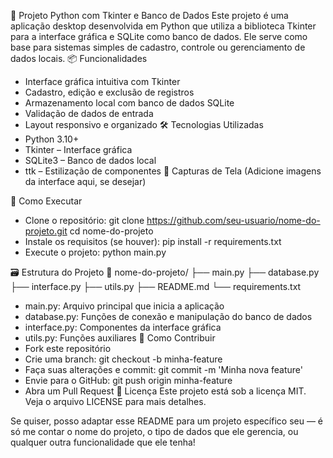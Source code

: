 🐍 Projeto Python com Tkinter e Banco de Dados
Este projeto é uma aplicação desktop desenvolvida em Python que utiliza a biblioteca Tkinter para a interface gráfica e SQLite como banco de dados. Ele serve como base para sistemas simples de cadastro, controle ou gerenciamento de dados locais.
📦 Funcionalidades
- Interface gráfica intuitiva com Tkinter
- Cadastro, edição e exclusão de registros
- Armazenamento local com banco de dados SQLite
- Validação de dados de entrada
- Layout responsivo e organizado
🛠 Tecnologias Utilizadas
- Python 3.10+
- Tkinter – Interface gráfica
- SQLite3 – Banco de dados local
- ttk – Estilização de componentes
📸 Capturas de Tela
(Adicione imagens da interface aqui, se desejar)

🚀 Como Executar
- Clone o repositório:
git clone https://github.com/seu-usuario/nome-do-projeto.git
cd nome-do-projeto
- Instale os requisitos (se houver):
pip install -r requirements.txt
- Execute o projeto:
python main.py


🗃 Estrutura do Projeto
📁 nome-do-projeto/
├── main.py
├── database.py
├── interface.py
├── utils.py
├── README.md
└── requirements.txt


- main.py: Arquivo principal que inicia a aplicação
- database.py: Funções de conexão e manipulação do banco de dados
- interface.py: Componentes da interface gráfica
- utils.py: Funções auxiliares
🧠 Como Contribuir
- Fork este repositório
- Crie uma branch: git checkout -b minha-feature
- Faça suas alterações e commit: git commit -m 'Minha nova feature'
- Envie para o GitHub: git push origin minha-feature
- Abra um Pull Request
📄 Licença
Este projeto está sob a licença MIT. Veja o arquivo LICENSE para mais detalhes.

Se quiser, posso adaptar esse README para um projeto específico seu — é só me contar o nome do projeto, o tipo de dados que ele gerencia, ou qualquer outra funcionalidade que ele tenha!
